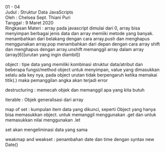 <html>
01 - 04<br>
Judul : Struktur Data JavaScripts<br>
Oleh : Chelsea Sept. Thiani Puri<br>
Tanggal : 9 Maret 2020<br>
Ringkasan Materi : array pada javascript dimulai dari 0, array bisa menyimpan berbagai jenis data dan array memiiki metode yang banyak.
menambahkan dari belakang dengan cara array.push dan menghapus menggunakan array.pop
menambahkan dari depan dengan cara array shift dan menghapus dengan array.unshift
memanggil array dalam array (array[6][urutan yang ingin diambil])<br>

object : tipe data yang memiliki kombinasi struktur data/atribut dan beberapa fungsi/method
object untuk menyimpan, value yang dimasukkan selalu ada key nya, pada object urutan tidak berpengaruh
ketika memakai titik(.) maka pemanggilan angka akan terjadi error <br>

destructuring : memecah objek dan memanggil apa yang kita butuh

iterable : Objek generalisasi dari array

map of set : kumpulan item data yang dikunci, seperti Object yang hanya bisa memasukkan object.
untuk memanggil menggunakan .get dan untuk memasukkan nilai menggunakan .let <br>

set akan mengeliminasi data yang sama

weakmap and weakset : penambahan date dan time dengan syntax new Date()
</html>
